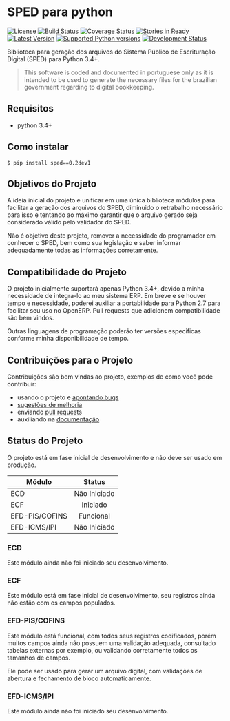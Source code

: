 # SPED para python

[![License](https://pypip.in/license/sped/badge.svg)](https://pypi.python.org/pypi/sped/)
[![Build Status](https://travis-ci.org/sped-br/python-sped.svg "Build Status")](https://travis-ci.org/sped-br/python-sped)
[![Coverage Status](https://coveralls.io/repos/sped-br/python-sped/badge.svg)](https://coveralls.io/r/sped-br/python-sped)
[![Stories in Ready](https://badge.waffle.io/sped-br/python-sped.svg?label=ready&title=Ready)](http://waffle.io/sped-br/python-sped)
[![Latest Version](https://pypip.in/version/sped/badge.svg)](https://pypi.python.org/pypi/sped/)
[![Supported Python versions](https://pypip.in/py_versions/sped/badge.svg)](https://pypi.python.org/pypi/sped/)
[![Development Status](https://pypip.in/status/sped/badge.svg)](https://pypi.python.org/pypi/sped/)

Biblioteca para geração dos arquivos do Sistema Público de Escrituração Digital (SPED) para Python 3.4+.

> This software is coded and documented in portuguese only as it is intended to be used to generate the necessary files for the brazilian government regarding to digital bookkeeping.

## Requisitos

 * python 3.4+

## Como instalar

    $ pip install sped==0.2dev1

## Objetivos do Projeto

A ideia inicial do projeto e unificar em uma única biblioteca módulos para facilitar a geração dos arquivos do SPED, diminuido o retrabalho necessário para isso e tentando ao máximo garantir que o arquivo gerado seja considerado válido pelo validador do SPED.

Não é objetivo deste projeto, remover a necessidade do programador em conhecer o SPED, bem como sua legislação e saber informar adequadamente todas as informações corretamente.

## Compatibilidade do Projeto

O projeto inicialmente suportará apenas Python 3.4+, devido a minha necessidade de integra-lo ao meu sistema ERP. Em breve e se houver tempo e necessidade, poderei auxiliar a portabilidade para Python 2.7 para facilitar seu uso no OpenERP. Pull requests que adicionem compatibilidade são bem vindos.

Outras linguagens de programação poderão ter versões especificas conforme minha disponibilidade de tempo.

## Contribuições para o Projeto

Contribuições são bem vindas ao projeto, exemplos de como você pode contribuir:
 * usando o projeto e [apontando bugs](https://github.com/sped-br/python-sped/issues)
 * [sugestões de melhoria](https://github.com/sped-br/python-sped/issues)
 * enviando [pull requests](https://github.com/sped-br/python-sped/pulls)
 * auxiliando na [documentação](https://github.com/sped-br/python-sped/wiki)

## Status do Projeto

O projeto está em fase inicial de desenvolvimento e não deve ser usado em produção.

| Módulo         |     Status    |
|----------------|:-------------:|
| ECD            | Não Iniciado  |
| ECF            |   Iniciado    |
| EFD-PIS/COFINS |   Funcional   |
| EFD-ICMS/IPI   | Não Iniciado  |

### ECD

Este módulo ainda não foi iniciado seu desenvolvimento.

### ECF

Este módulo está em fase inicial de desenvolvimento, seu registros ainda não estão com os campos populados.

### EFD-PIS/COFINS

Este módulo está funcional, com todos seus registros codificados, porém muitos campos ainda não possuem uma validação
adequada, consultado tabelas externas por exemplo, ou validando corretamente todos os tamanhos de campos.

Ele pode ser usado para gerar um arquivo digital, com validações de abertura e fechamento de bloco automaticamente.

### EFD-ICMS/IPI

Este módulo ainda não foi iniciado seu desenvolvimento.
